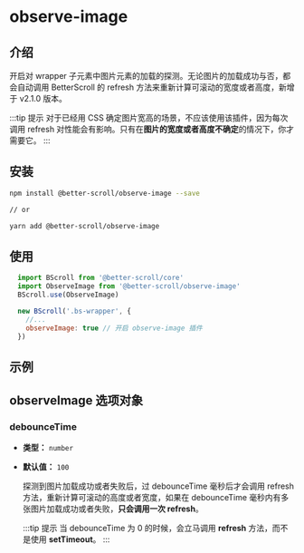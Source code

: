# observe-image

## 介绍

开启对 wrapper 子元素中图片元素的加载的探测。无论图片的加载成功与否，都会自动调用 BetterScroll 的 refresh 方法来重新计算可滚动的宽度或者高度，新增于 v2.1.0 版本。

:::tip 提示
对于已经用 CSS 确定图片宽高的场景，不应该使用该插件，因为每次调用 refresh 对性能会有影响。只有在**图片的宽度或者高度不确定**的情况下，你才需要它。
:::

## 安装

```bash
npm install @better-scroll/observe-image --save

// or

yarn add @better-scroll/observe-image
```

## 使用

```js
  import BScroll from '@better-scroll/core'
  import ObserveImage from '@better-scroll/observe-image'
  BScroll.use(ObserveImage)

  new BScroll('.bs-wrapper', {
    //...
    observeImage: true // 开启 observe-image 插件
  })
```

## 示例

  <demo qrcode-url="observe-image/" :render-code="true">
    <template slot="code-template">
      <<< @/examples/vue/components/observe-image/default.vue?template
    </template>
    <template slot="code-script">
      <<< @/examples/vue/components/observe-image/default.vue?script
    </template>
    <template slot="code-style">
      <<< @/examples/vue/components/observe-image/default.vue?style
    </template>
    <observe-image-default slot="demo"></observe-image-default>
  </demo>

## observeImage 选项对象

### debounceTime

  - **类型：** `number`
  - **默认值：** `100`

    探测到图片加载成功或者失败后，过 debounceTime 毫秒后才会调用 refresh 方法，重新计算可滚动的高度或者宽度，如果在 debounceTime 毫秒内有多张图片加载成功或者失败，**只会调用一次 refresh**。

    :::tip 提示
    当 debounceTime 为 0 的时候，会立马调用 **refresh** 方法，而不是使用 **setTimeout**。
    :::